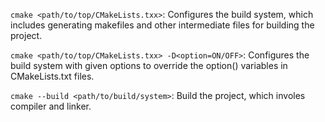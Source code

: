 `cmake <path/to/top/CMakeLists.txx>`: Configures the build system, which includes generating makefiles and other intermediate files for building the project.

`cmake <path/to/top/CMakeLists.txx> -D<option=ON/OFF>`: Configures the build system with given options to override the option() variables in CMakeLists.txt files.

`cmake --build <path/to/build/system>`: Build the project, which involes compiler and linker.